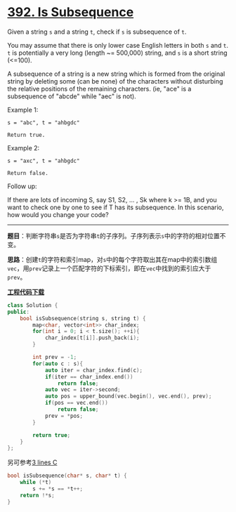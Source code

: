 # [392. Is Subsequence](https://leetcode.com/problems/is-subsequence/)

Given a string `s` and a string `t`, check if `s` is subsequence of `t`.

You may assume that there is only lower case English letters in both `s` and `t`. `t` is potentially a very long (length ~= 500,000) string, and `s` is a short string (<=100).

A subsequence of a string is a new string which is formed from the original string by deleting some (can be none) of the characters without disturbing the relative positions of the remaining characters. (ie, "ace" is a subsequence of "abcde" while "aec" is not).

Example 1:

    s = "abc", t = "ahbgdc"

    Return true.

Example 2:

    s = "axc", t = "ahbgdc"

    Return false.

Follow up:

If there are lots of incoming S, say S1, S2, ... , Sk where k >= 1B, and you want to check one by one to see if T has its subsequence. In this scenario, how would you change your code?

-----

**题目**：判断字符串`s`是否为字符串`t`的子序列。子序列表示`s`中的字符的相对位置不变。

**思路**：创建`t`的字符和索引map，对`s`中的每个字符取出其在map中的索引数组`vec`，用`prev`记录上一个匹配字符的下标索引，即在`vec`中找到的索引应大于`prev`。

[**工程代码下载**](https://github.com/abesft/leetcode)

```cpp
class Solution {
public:
    bool isSubsequence(string s, string t) {
        map<char, vector<int>> char_index;
        for(int i = 0; i < t.size(); ++i){
            char_index[t[i]].push_back(i);
        }

        int prev = -1;
        for(auto c : s){
            auto iter = char_index.find(c);
            if(iter == char_index.end())
                return false;
            auto vec = iter->second;
            auto pos = upper_bound(vec.begin(), vec.end(), prev);
            if(pos == vec.end())
                return false;
            prev = *pos;
        }

        return true;
    }
};
```

另可参考[3 lines C](https://leetcode.com/problems/is-subsequence/discuss/87272/3-lines-C)

```c
bool isSubsequence(char* s, char* t) {
    while (*t)
        s += *s == *t++;
    return !*s;
}
```